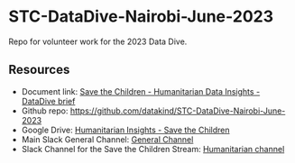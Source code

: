 # STC-DataDive-Nairobi-June-2023
Repo for volunteer work for the 2023 Data Dive.

## Resources

- Document link: [Save the Children - Humanitarian Data Insights - DataDive brief](https://docs.google.com/document/d/1g7Kkfnxy_XKpF1Hn7fmCbvA6jqCQhsvM5B2iEJ1pfxc/edit?usp=share_link)
- Github repo: https://github.com/datakind/STC-DataDive-Nairobi-June-2023
- Google Drive: [Humanitarian Insights - Save the Children](https://drive.google.com/drive/u/0/folders/1SwcWN_lLJcErR8c8ndELwsWcOZdLZUGc)
- Main Slack General Channel: [General Channel](https://nairobidatadiveevent.slack.com/archives/C059JJZLWBF)
- Slack Channel for the Save the Children Stream: [Humanitarian channel](https://nairobidatadiveevent.slack.com/archives/C059JP53153)
